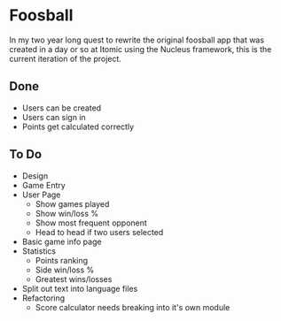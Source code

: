 # Foosball

In my two year long quest to rewrite the original foosball app that was
created in a day or so at Itomic using the Nucleus framework, this is the
current iteration of the project.

## Done
- Users can be created
- Users can sign in
- Points get calculated correctly

## To Do
- Design
- Game Entry
- User Page
    - Show games played
    - Show win/loss %
    - Show most frequent opponent
    - Head to head if two users selected
- Basic game info page
- Statistics
    - Points ranking
    - Side win/loss %
    - Greatest wins/losses
- Split out text into language files
- Refactoring
    - Score calculator needs breaking into it's own module